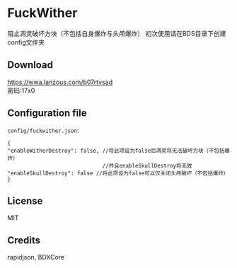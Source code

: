 # FuckWither

阻止凋灵破坏方块（不包括自身爆炸与头颅爆炸）
初次使用请在BDS目录下创建config文件夹

## Download

https://wwa.lanzous.com/b07rtvsad  
密码:17x0

## Configuration file

`config/fuckwither.json`:
```
{
"enableWitherDestroy": false, //将此项设为false后凋灵将无法破坏方块（不包括爆炸）
                              //并且enableSkullDestroy将无效
"enableSkullDestroy": false //将此项设为false可以仅关闭头颅破坏（不包括爆炸）
}
```

## License

MIT

## Credits

rapidjson, BDXCore

